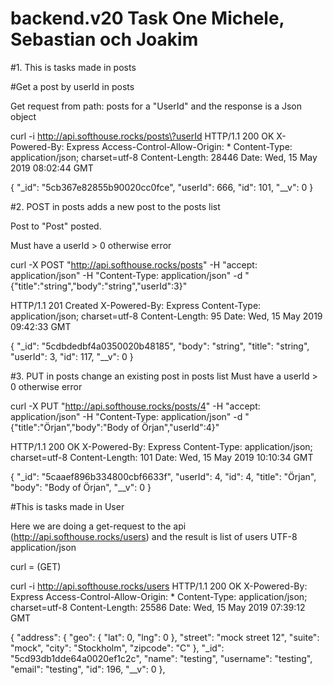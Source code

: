 # backend.v20 Task One Michele, Sebastian och Joakim 

#1. This is tasks made in posts

#Get a post by userId in posts
 
Get request from path: posts for a "UserId" and the response is a Json object

curl -i http://api.softhouse.rocks/posts\?userId
HTTP/1.1 200 OK
X-Powered-By: Express
Access-Control-Allow-Origin: *
Content-Type: application/json; charset=utf-8
Content-Length: 28446
Date: Wed, 15 May 2019 08:02:44 GMT


  {
    "_id": "5cb367e82855b90020cc0fce",
    "userId": 666,
    "id": 101,
    "__v": 0
  }

#2. POST in posts adds a new post to the posts list

Post to "Post" posted.

Must have a userId > 0 otherwise error

 curl -X POST "http://api.softhouse.rocks/posts" -H "accept: application/json" -H "Content-Type: application/json" -d "{\"title\":\"string\",\"body\":\"string\",\"userId\":3}"

HTTP/1.1 201 Created
X-Powered-By: Express
Content-Type: application/json; charset=utf-8
Content-Length: 95
Date: Wed, 15 May 2019 09:42:33 GMT


{
  "_id": "5cdbdedbf4a0350020b48185", 
  "body": "string",
  "title": "string",
  "userId": 3,
  "id": 117,
  "__v": 0
}

#3. PUT in posts change an existing post in posts list
Must have a userId > 0 otherwise error

curl -X PUT "http://api.softhouse.rocks/posts/4" -H "accept: application/json" -H "Content-Type: application/json" -d "{\"title\":\"Örjan\",\"body\":\"Body of Örjan\",\"userId\":4}"

HTTP/1.1 200 OK
X-Powered-By: Express
Content-Type: application/json; charset=utf-8
Content-Length: 101
Date: Wed, 15 May 2019 10:10:34 GMT


{
  "_id": "5caaef896b334800cbf6633f",
  "userId": 4,
  "id": 4,
  "title": "Örjan",
  "body": "Body of Örjan",
  "__v": 0
}















#This is tasks made in User

Here we are doing a get-request to the api (http://api.softhouse.rocks/users) and the result is list of users UTF-8 application/json

curl = (GET)

curl -i http://api.softhouse.rocks/users
HTTP/1.1 200 OK
X-Powered-By: Express
Access-Control-Allow-Origin: *
Content-Type: application/json; charset=utf-8
Content-Length: 25586
Date: Wed, 15 May 2019 07:39:12 GMT


 {
    "address": {
      "geo": {
        "lat": 0,
        "lng": 0
      },
      "street": "mock street 12",
      "suite": "mock",
      "city": "Stockholm",
      "zipcode": "C"
    },
    "_id": "5cd93db1dde64a0020ef1c2c",
    "name": "testing",
    "username": "testing",
    "email": "testing",
    "id": 196,
    "__v": 0
  },

